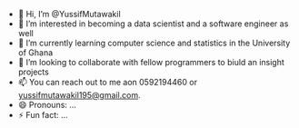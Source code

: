 - 👋 Hi, I’m @YussifMutawakil
- 👀 I’m interested in becoming a data scientist and a software engineer as well
- 🌱 I’m currently learning computer science and statistics in the University of Ghana
- 💞️ I’m looking to collaborate with fellow programmers to biuld an insight projects
- 📫 You can reach out to me aon 0592194460 or yussifmutawakil195@gmail.com.
- 😄 Pronouns: ...
- ⚡ Fun fact: ...

<!---
YussifMutawakil/YussifMutawakil is a ✨ special ✨ repository because its `README.md` (this file) appears on your GitHub profile.
You can click the Preview link to take a look at your changes.
--->
